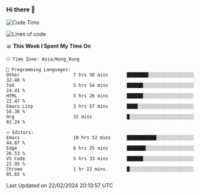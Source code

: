### Hi there 👋

<!--
**nicehiro/nicehiro** is a ✨ _special_ ✨ repository because its `README.md` (this file) appears on your GitHub profile.

Here are some ideas to get you started:

- 🔭 I’m currently working on ...
- 🌱 I’m currently learning ...
- 👯 I’m looking to collaborate on ...
- 🤔 I’m looking for help with ...
- 💬 Ask me about ...
- 📫 How to reach me: ...
- 😄 Pronouns: ...
- ⚡ Fun fact: ...
-->

<!--START_SECTION:waka-->
![Code Time](http://img.shields.io/badge/Code%20Time-248%20hrs%2013%20mins-blue)

![Lines of code](https://img.shields.io/badge/From%20Hello%20World%20I%27ve%20Written-2.6%20million%20lines%20of%20code-blue)

📊 **This Week I Spent My Time On** 

```text
🕑︎ Time Zone: Asia/Hong_Kong

💬 Programming Languages: 
Other                    7 hrs 50 mins       ████████░░░░░░░░░░░░░░░░░   32.40 % 
TeX                      5 hrs 54 mins       ██████░░░░░░░░░░░░░░░░░░░   24.41 % 
HTML                     5 hrs 26 mins       ██████░░░░░░░░░░░░░░░░░░░   22.47 % 
Emacs Lisp               3 hrs 57 mins       ████░░░░░░░░░░░░░░░░░░░░░   16.36 % 
Org                      32 mins             █░░░░░░░░░░░░░░░░░░░░░░░░   02.24 % 

🔥 Editors: 
Emacs                    10 hrs 52 mins      ███████████░░░░░░░░░░░░░░   44.87 % 
Edge                     6 hrs 25 mins       ███████░░░░░░░░░░░░░░░░░░   26.53 % 
VS Code                  5 hrs 33 mins       ██████░░░░░░░░░░░░░░░░░░░   22.95 % 
Chrome                   1 hr 22 mins        █░░░░░░░░░░░░░░░░░░░░░░░░   05.65 % 
```


 Last Updated on 22/02/2024 20:13:57 UTC
<!--END_SECTION:waka-->
